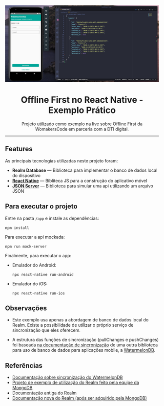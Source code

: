 <h1 align="center">
<br>
  <img src="./project-image.png" alt="project-image" width="800">
<br>
<br>
Offline First no React Native - Exemplo Prático
</h1>

<p align="center">Projeto utilizado como exemplo na live sobre Offline First da WomakersCode em parceria com a DTI digital.</p>

<hr />

## Features

As principais tecnologias utilizadas neste projeto foram:

- **Realm Database** — Biblioteca para implementar o banco de dados local do dispositivo
- **[React Native](https://reactnative.dev/)** — Bibliteca JS para a construção do aplicativo móvel
- **[JSON Server](https://github.com/typicode/json-server)** — Biblioteca para simular uma api utilizando um arquivo JSON

## Para executar o projeto

Entre na pasta `/app` e instale as dependências:

```
npm install
```

Para executar a api mockada:

```
npm run mock-server
```

Finalmente, para executar o app:

- Emulador do Android:

  ```
  npx react-native run-android
  ```

- Emulador do iOS:

  ```
  npx react-native run-ios
  ```

## Observações

- Este exemplo usa apenas a abordagem de banco de dados local do Realm. Existe a possibilidade de utilizar o próprio serviço de sincronização que eles oferecem.

- A estrutura das funções de sincronização (pullChanges e pushChanges) foi baseada [na documentação de sincronização](https://nozbe.github.io/WatermelonDB/Advanced/Sync.html) de uma outra biblioteca para uso de banco de dados para aplicações mobile, a [WatermelonDB](https://github.com/Nozbe/WatermelonDB).

## Referências

- [Documentação sobre sincronização do WatermelonDB](https://nozbe.github.io/WatermelonDB/Advanced/Sync.html)
- [Projeto de exemplo de utilização do Realm feito pela equipe da MongoDB](https://github.com/mongodb-university/realm-tutorial-react-native)
- [Documentação antiga do Realm](https://realm.io/docs/javascript/latest)
- [Documentação nova do Realm (após ser adquirido pela MongoDB)](https://docs.mongodb.com/realm/)
